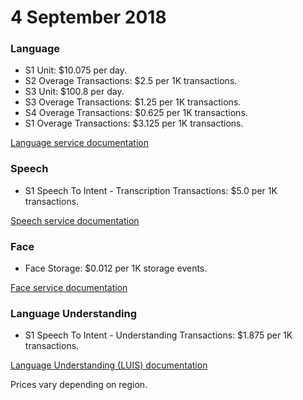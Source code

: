# 4 September 2018

### Language

- S1 Unit: $10.075 per day.
- S2 Overage Transactions: $2.5 per 1K transactions.
- S3 Unit: $100.8 per day.
- S3 Overage Transactions: $1.25 per 1K transactions.
- S4 Overage Transactions: $0.625 per 1K transactions.
- S1 Overage Transactions: $3.125 per 1K transactions.

[Language service documentation](https://learn.microsoft.com/en-us/azure/ai-services/language-service/)

### Speech

- S1 Speech To Intent - Transcription Transactions: $5.0 per 1K transactions.

[Speech service documentation](https://learn.microsoft.com/en-us/azure/ai-services/speech-service/)

### Face

- Face Storage: $0.012 per 1K storage events.

[Face service documentation](https://learn.microsoft.com/azure/ai-services/computer-vision/overview-identity)

### Language Understanding

- S1 Speech To Intent - Understanding Transactions: $1.875 per 1K transactions.

[Language Understanding (LUIS) documentation](https://learn.microsoft.com/en-us/azure/ai-services/luis/)

Prices vary depending on region.
